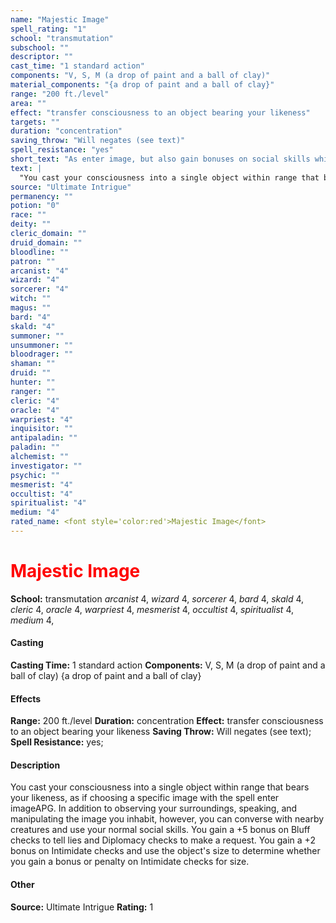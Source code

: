```yaml
---
name: "Majestic Image"
spell_rating: "1"
school: "transmutation"
subschool: ""
descriptor: ""
cast_time: "1 standard action"
components: "V, S, M (a drop of paint and a ball of clay)"
material_components: "{a drop of paint and a ball of clay}"
range: "200 ft./level"
area: ""
effect: "transfer consciousness to an object bearing your likeness"
targets: ""
duration: "concentration"
saving_throw: "Will negates (see text)"
spell_resistance: "yes"
short_text: "As enter image, but also gain bonuses on social skills while in the image."
text: |
  "You cast your consciousness into a single object within range that bears your likeness, as if choosing a specific image with the spell _enter_ imageAPG. In addition to observing your surroundings, speaking, and manipulating the image you inhabit, however, you can converse with nearby creatures and use your normal social skills. You gain a +5 bonus on Bluff checks to tell lies and Diplomacy checks to make a request. You gain a +2 bonus on Intimidate checks and use the object's size to determine whether you gain a bonus or penalty on Intimidate checks for size."
source: "Ultimate Intrigue"
permanency: ""
potion: "0"
race: ""
deity: ""
cleric_domain: ""
druid_domain: ""
bloodline: ""
patron: ""
arcanist: "4"
wizard: "4"
sorcerer: "4"
witch: ""
magus: ""
bard: "4"
skald: "4"
summoner: ""
unsummoner: ""
bloodrager: ""
shaman: ""
druid: ""
hunter: ""
ranger: ""
cleric: "4"
oracle: "4"
warpriest: "4"
inquisitor: ""
antipaladin: ""
paladin: ""
alchemist: ""
investigator: ""
psychic: ""
mesmerist: "4"
occultist: "4"
spiritualist: "4"
medium: "4"
rated_name: <font style='color:red'>Majestic Image</font>
---
```


# <font style='color:red'>Majestic Image</font> 
**School:** transmutation 
_arcanist_ 4, _wizard_ 4, _sorcerer_ 4, _bard_ 4, _skald_ 4, _cleric_ 4, _oracle_ 4, _warpriest_ 4, _mesmerist_ 4, _occultist_ 4, _spiritualist_ 4, _medium_ 4, 
#### Casting
**Casting Time:** 1 standard action
 **Components:** V, S, M (a drop of paint and a ball of clay) {a drop of paint and a ball of clay}
 #### Effects
**Range:** 200 ft./level
**Duration:** concentration
**Effect:** transfer consciousness to an object bearing your likeness
**Saving Throw:** Will negates (see text); **Spell Resistance:** yes; 
 #### Description
You cast your consciousness into a single object within range that bears your likeness, as if choosing a specific image with the spell enter imageAPG. In addition to observing your surroundings, speaking, and manipulating the image you inhabit, however, you can converse with nearby creatures and use your normal social skills. You gain a +5 bonus on Bluff checks to tell lies and Diplomacy checks to make a request. You gain a +2 bonus on Intimidate checks and use the object's size to determine whether you gain a bonus or penalty on Intimidate checks for size.

 #### Other
**Source:** Ultimate Intrigue
**Rating:** 1
